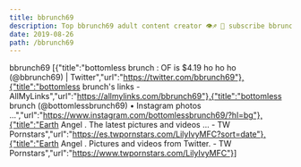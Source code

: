 ```yaml
---
title: bbrunch69
description: Top bbrunch69 adult content creator 👁♐️ 👑 subscribe bbrunch69 to my porn site below IG bbrunch69
date: 2019-08-26
path: /bbrunch69
---
```


bbrunch69
[{"title":"bottomless brunch : OF is $4.19 ho ho ho (@bbrunch69) | Twitter","url":"https://twitter.com/bbrunch69"},{"title":"bottomless brunch's links - AllMyLinks","url":"https://allmylinks.com/bbrunch69"},{"title":"bottomless brunch (@bottomlessbrunch69) • Instagram photos ...","url":"https://www.instagram.com/bottomlessbrunch69/?hl=bg"},{"title":"Earth Angel  . The latest pictures and videos ... - TW Pornstars","url":"https://es.twpornstars.com/LilyIvyMFC?sort=date"},{"title":"Earth Angel  . Pictures and videos from Twitter. - TW Pornstars","url":"https://www.twpornstars.com/LilyIvyMFC"}]

